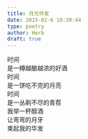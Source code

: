 ```yaml
---  
title: 月光作发  
date: 2015-02-6 10:30:44  
type: poetry  
author: Herb  
draft: true
---  
```

时间  
是一樽越酿越浓的好酒  
时间  
是一饼吃不完的月亮  
时间  
是一丛剃不尽的青茬  
我举一杯醇酒  
让弯弯的月牙  
束起我的华发